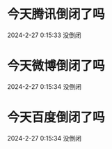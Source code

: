 # 今天腾讯倒闭了吗

2024-2-27 0:15:33 没倒闭

# 今天微博倒闭了吗

2024-2-27 0:15:34 没倒闭

# 今天百度倒闭了吗

2024-2-27 0:15:34 没倒闭

